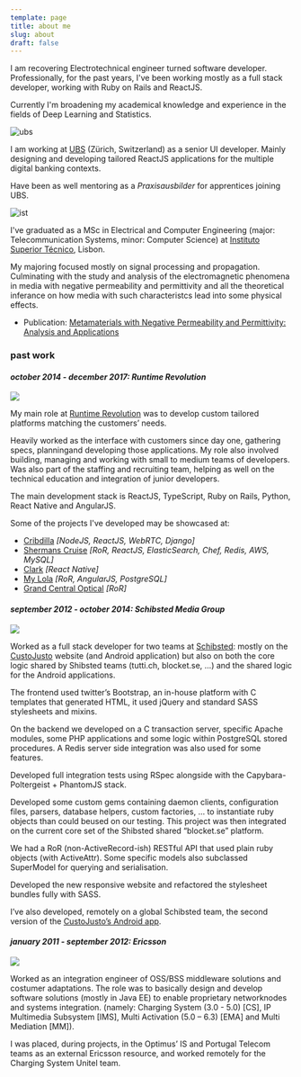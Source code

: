 ```yaml
---
template: page
title: about me
slug: about
draft: false
---
```

I am recovering Electrotechnical engineer turned software developer. Professionally, for the past years, I've been working mostly as a full stack developer, working with Ruby on Rails and ReactJS.

Currently I'm broadening my academical knowledge and experience in the fields of Deep Learning and Statistics.

![ubs](/media/ubs.png)

I am working at [UBS](https://www.ubs.com) (Zürich, Switzerland) as a senior UI developer. Mainly designing and developing tailored ReactJS applications for the multiple digital banking contexts.

Have been as well mentoring as a *Praxisausbilder* for apprentices joining UBS.


![ist](/media/ist.png)

I've graduated as a MSc in Electrical and Computer Engineering (major: Telecommunication Systems, minor: Computer Science) at [Instituto Superior Técnico](https://tecnico.ulisboa.pt/en/), Lisbon.

My majoring focused mostly on signal processing and propagation. Culminating with the study and analysis of the electromagnetic phenomena in media with negative permeability and permittivity and all the theoretical inferance on how media with such characteristcs lead into some physical effects.

* Publication: [Metamaterials with Negative Permeability and Permittivity: Analysis and Applications](https://dspace.ist.utl.pt/bitstream/2295/792766/1/dissertacao.pdf)


### past work

#### *october 2014 - december 2017: Runtime Revolution*

![](/media/rr.png)

My main role at [Runtime Revolution](https://www.runtime-revolution.com/) was to develop custom tailored platforms matching the customers’ needs.

Heavily worked as the interface with customers since day one, gathering specs, planningand developing those applications. My role also involved building, managing and working with small to medium teams of developers. Was also part of the staffing and recruiting team, helping as well on the technical education and integration of junior developers.

The main development stack is ReactJS, TypeScript, Ruby on Rails, Python, React Native and AngularJS.

Some of the projects I've developed may be showcased at:

* [Cribdilla](https://www.cribdilla.com) *\[NodeJS, ReactJS, WebRTC, Django]*
* [Shermans Cruise](https://www.shermanscruise.com/) *\[RoR, ReactJS, ElasticSearch, Chef, Redis, AWS, MySQL]*
* [Clark](https://www.hiclark.com/blog/introducing-clark-3) *\[React Native]*
* [My Lola](https://www.mylola.com/) *\[RoR, AngularJS, PostgreSQL]*
* [Grand Central Optical](https://www.grandcentraloptical.com/woman-optical) *\[RoR]*

#### *september 2012 - october 2014: Schibsted Media Group*

![](/media/cs.jpg)

Worked as a full stack developer for two teams at [Schibsted](https://schibsted.com/): mostly on the [CustoJusto](https://www.custojusto.pt) website (and Android application) but also on both the core logic shared by Shibsted teams (tutti.ch, blocket.se, ...) and the shared logic for the Android applications.

The frontend used twitter’s Bootstrap, an in-house platform with C templates that generated HTML, it used jQuery and standard SASS stylesheets and mixins. 

On the backend we developed on a C transaction server, specific Apache modules, some PHP applications and some logic within PostgreSQL stored procedures. A Redis server side integration was also used for some features.

Developed full integration tests using RSpec alongside with the Capybara-Poltergeist + PhantomJS stack. 

Developed some custom gems containing daemon clients, configuration files, parsers, database helpers, custom factories, ... to instantiate ruby objects than could beused on our testing. This project was then integrated on the current core set of the Shibsted shared “blocket.se” platform. 

We had a RoR (non-ActiveRecord-ish) RESTful API that used plain ruby objects (with ActiveAttr). Some specific models also subclassed SuperModel for querying and serialisation.

Developed the new responsive website and refactored the stylesheet bundles fully with SASS.

I’ve also developed, remotely on a global Schibsted team, the second version of the [CustoJusto’s Android app](https://play.google.com/store/apps/details?id=com.schibsted.iberica.custojusto&hl=en).

#### *january 2011 - september 2012: Ericsson*

![](/media/ericsson.png)

Worked as an integration engineer of OSS/BSS middleware solutions and costumer adaptations. The role was to basically design and develop software solutions (mostly in Java EE) to enable proprietary networknodes and systems integration. (namely: Charging System (3.0 - 5.0) \[CS], IP Multimedia Subsystem \[IMS], Multi Activation (5.0 – 6.3) \[EMA] and Multi Mediation \[MM]).

I was placed, during projects, in the Optimus’ IS and Portugal Telecom teams as an external Ericsson resource, and worked remotely for the Charging System Unitel team.
